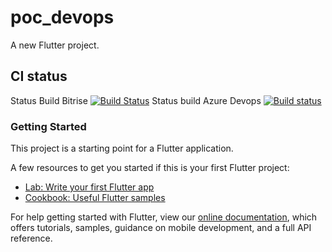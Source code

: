 

# poc_devops

A new Flutter project.


## CI status
Status Build Bitrise
[![Build Status](https://app.bitrise.io/app/52f8b8d5ab75156b/status.svg?token=_c0JB2CHlE9K-U-P8YSA4Q&branch=master)](https://app.bitrise.io/app/52f8b8d5ab75156b)
Status build Azure Devops
[![Build status](https://dev.azure.com/briviadez/provaconceito/_apis/build/status/mobile-devops-POC)](https://dev.azure.com/briviadez/provaconceito/_build/latest?definitionId=33)
### Getting Started

This project is a starting point for a Flutter application.

A few resources to get you started if this is your first Flutter project:

- [Lab: Write your first Flutter app](https://flutter.dev/docs/get-started/codelab)
- [Cookbook: Useful Flutter samples](https://flutter.dev/docs/cookbook)

For help getting started with Flutter, view our 
[online documentation](https://flutter.dev/docs), which offers tutorials, 
samples, guidance on mobile development, and a full API reference.

